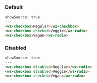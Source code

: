 ### Default

```html
showSource: true
---
<wz-checkbox>Regular</wz-checkbox>
<wz-checkbox checked>Veggie</wz-radio>
<wz-checkbox>Vegan</wz-radio>
```

### Disabled

```html
showSource: true
---
<wz-checkbox disabled>Regular</wz-radio>
<wz-checkbox disabled>Veggie</wz-radio>
<wz-checkbox checked>Vegan</wz-radio>
```
